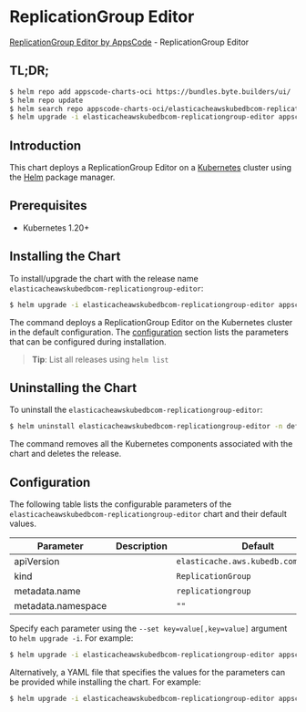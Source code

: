 # ReplicationGroup Editor

[ReplicationGroup Editor by AppsCode](https://byte.builders) - ReplicationGroup Editor

## TL;DR;

```bash
$ helm repo add appscode-charts-oci https://bundles.byte.builders/ui/
$ helm repo update
$ helm search repo appscode-charts-oci/elasticacheawskubedbcom-replicationgroup-editor --version=v0.4.18
$ helm upgrade -i elasticacheawskubedbcom-replicationgroup-editor appscode-charts-oci/elasticacheawskubedbcom-replicationgroup-editor -n default --create-namespace --version=v0.4.18
```

## Introduction

This chart deploys a ReplicationGroup Editor on a [Kubernetes](http://kubernetes.io) cluster using the [Helm](https://helm.sh) package manager.

## Prerequisites

- Kubernetes 1.20+

## Installing the Chart

To install/upgrade the chart with the release name `elasticacheawskubedbcom-replicationgroup-editor`:

```bash
$ helm upgrade -i elasticacheawskubedbcom-replicationgroup-editor appscode-charts-oci/elasticacheawskubedbcom-replicationgroup-editor -n default --create-namespace --version=v0.4.18
```

The command deploys a ReplicationGroup Editor on the Kubernetes cluster in the default configuration. The [configuration](#configuration) section lists the parameters that can be configured during installation.

> **Tip**: List all releases using `helm list`

## Uninstalling the Chart

To uninstall the `elasticacheawskubedbcom-replicationgroup-editor`:

```bash
$ helm uninstall elasticacheawskubedbcom-replicationgroup-editor -n default
```

The command removes all the Kubernetes components associated with the chart and deletes the release.

## Configuration

The following table lists the configurable parameters of the `elasticacheawskubedbcom-replicationgroup-editor` chart and their default values.

|     Parameter      | Description |                     Default                      |
|--------------------|-------------|--------------------------------------------------|
| apiVersion         |             | <code>elasticache.aws.kubedb.com/v1alpha1</code> |
| kind               |             | <code>ReplicationGroup</code>                    |
| metadata.name      |             | <code>replicationgroup</code>                    |
| metadata.namespace |             | <code>""</code>                                  |


Specify each parameter using the `--set key=value[,key=value]` argument to `helm upgrade -i`. For example:

```bash
$ helm upgrade -i elasticacheawskubedbcom-replicationgroup-editor appscode-charts-oci/elasticacheawskubedbcom-replicationgroup-editor -n default --create-namespace --version=v0.4.18 --set apiVersion=elasticache.aws.kubedb.com/v1alpha1
```

Alternatively, a YAML file that specifies the values for the parameters can be provided while
installing the chart. For example:

```bash
$ helm upgrade -i elasticacheawskubedbcom-replicationgroup-editor appscode-charts-oci/elasticacheawskubedbcom-replicationgroup-editor -n default --create-namespace --version=v0.4.18 --values values.yaml
```
